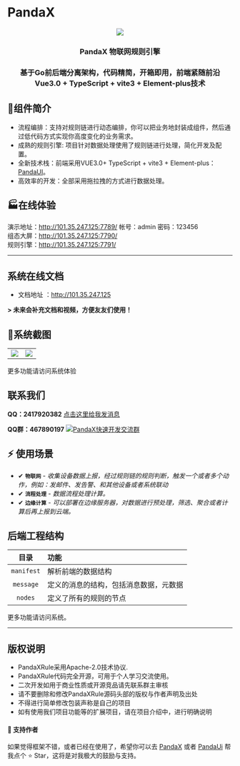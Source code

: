 # PandaX

<div align="center"><img src="https://s3.bmp.ovh/imgs/2021/12/86b15968432fc6ea.png"/></div>
<div align="center"><h3 align="center">PandaX 物联网规则引擎</h3></div>
<div align="center"><h3 align="center">基于Go前后端分离架构，代码精简，开箱即用，前端紧随前沿 Vue3.0 + TypeScript + vite3 + Element-plus技术</h3></div>


## 🌈组件简介

* 流程编排：支持对规则链进行动态编排，你可以把业务地封装成组件，然后通过低代码方式实现你高度变化的业务需求。
* 成熟的规则引擎: 项目针对数据处理使用了规则链进行处理，简化开发及配置。
* 全新技术栈：前端采用VUE3.0+ TypeScript + vite3 + Element-plus：[PandaUI](https://gitee.com/XM-GO/PandaUi)。
* 高效率的开发：全部采用拖拉拽的方式进行数据处理。

## 🏭在线体验

演示地址：http://101.35.247.125:7789/  帐号：admin 密码：123456  
组态大屏：http://101.35.247.125:7790/  
规则引擎：http://101.35.247.125:7791/

---
系统在线文档
---
* 文档地址 ：http://101.35.247.125

 **> 未来会补充文档和视频，方便友友们使用！** 

## 🚧系统截图

<table>
    <tr>
        <td><img src="https://s3.bmp.ovh/imgs/2023/08/22/58dda6cddceba5da.png"/></td>
        <td><img src="https://s3.bmp.ovh/imgs/2023/03/24/7d06efdc7a78de34.png"/></td>
    </tr>
</table>
更多功能请访问系统体验

## 联系我们
 **QQ：2417920382**  <a target="_blank" href="http://wpa.qq.com/msgrd?v=3&amp;uin=2417920382&amp;site=qq&amp;menu=yes">    点击这里给我发消息</a>
 
 **QQ群：467890197**  <a target="_blank" href="https://qm.qq.com/cgi-bin/qm/qr?k=BqzPxK0qWQEyI7YhnSfxc-GsAMlAIgta&jump_from=webapi"><img border="0" src="https://pub.idqqimg.com/wpa/images/group.png" alt="PandaX快速开发交流群" title="PandaX快速开发交流群"></a>

## ⚡ 使用场景

- <span class="tag done-tag">✔</span> **`物联网`** - _收集设备数据上报，经过规则链的规则判断，触发一个或者多个动作，例如：发邮件、发告警、和其他设备或者系统联动_
- <span class="tag done-tag">✔</span> **`流程处理`** - _数据流程处理计算。_
- <span class="tag done-tag">✔</span> **`边缘计算`** - _可以部署在边缘服务器，对数据进行预处理，筛选、聚合或者计算后再上报到云端。_

## 后端工程结构

|     目录     | 功能                  |
|:----------:|:--------------------|
| `manifest` | 解析前端的数据结构           |
| `message`  | 定义的消息的结构，包括消息数据，元数据 |
|  `nodes`   | 定义了所有的规则的节点         |

更多功能请访问系统。

---
版权说明
---

* PandaXRule采用Apache-2.0技术协议.
* PandaXRule代码完全开源，可用于个人学习交流使用。
* 二次开发如用于商业性质或开源竞品请先联系群主审核
* 请不要删除和修改PandaXRule源码头部的版权与作者声明及出处
* 不得进行简单修改包装声称是自己的项目
* 如有使用我们项目功能等的扩展项目，请在项目介绍中，进行明确说明

#### 💌 支持作者

如果觉得框架不错，或者已经在使用了，希望你可以去 <a target="_blank" href="https://gitee.com/XM-GO/PandaX">PandaX</a> 或者
<a target="_blank" href="https://gitee.com/XM-GO/PandaUi">PandaUi</a> 帮我点个 ⭐ Star，这将是对我极大的鼓励与支持。
